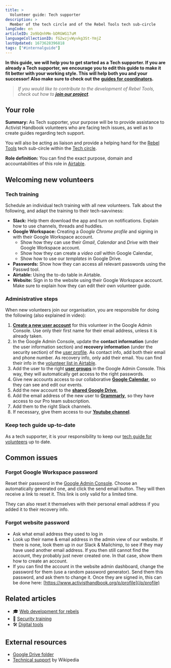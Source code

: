 ```yaml
---
title: >
  Volunteer guide: Tech supporter
description: >
  Member of the tech circle and of the Rebel Tools tech sub-circle
langCode: en
articleID: 2o9bQnhMm-bDRGWG17uM
languageCollectionID: fG2wzjvWyvkg3St-YmjZ
lastUpdated: 1673628396818
tags: ["#internalguide"]
---
```


**In this guide, we will help you to get started as a Tech supporter. If you are already a Tech supporter, we encourage you to edit this guide to make it fit better with your working style. This will help both you and your successor! Also make sure to check out the** [**guides for coordinators**](/support)**.**

> _If you would like to contribute to the development of Rebel Tools, check out how to_ [_**join our project**_](https://mailchi.mp/activisthandbook/rebeltools)_._

## **Your role**

**Summary:** As Tech supporter, your purpose will be to provide assistance to Activist Handbook volunteers who are facing tech issues, as well as to create guides regarding tech support.

You will also be acting as liaison and provide a helping hand for the [Rebel Tools](https://rebel.tools/) tech sub-circle within the [Tech circle](/support/tech).

**Role definition:** You can find the exact purpose, domain and accountabilities of this role in [Airtable](https://airtable.com/appVJ580r68oWQ6M4/tblTRJuhY3VDCNwJr/viwQ80eK0aE226gpv/recEGgaTvEJT4fmgY?blocks=hide).

## Welcoming new volunteers

### Tech training

Schedule an individual tech training with all new volunteers. Talk about the following, and adapt the training to their tech-savviness:

-   **Slack:** Help them download the app and turn on notifications. Explain how to use channels, threads and huddles.
-   **Google Workspace:** Creating a _Google Chrome profile_ and signing in with their Google Workspace account.
    -   Show how they can use their _Gmail_, _Calendar_ and _Drive_ with their Google Workspace account.
    -   Show how they can create a _video call_ within Google Calendar,
    -   Show how to use our _templates_ in Google Drive.
-   **Passwords:** Show how they can access all relevant passwords using the Passwd tool.
-   **Airtable:** Using the to-do table in Airtable.
-   **Website:** Sign in to the website using their Google Workspace account. Make sure to explain how they can edit their own volunteer guide.

### Administrative steps

<div></div>

When new volunteers join our organisation, you are responsible for doing the following (also explained in video):

1.  [**Create a new user account**](https://admin.google.com/ac/users) for this volunteer in the Google Admin Console. Use only their first name for their email address, unless it is already taken.
2.  In the Google Admin Console, update the **contact information** (under the user information section) and **recovery information** (under the security section) of the [user profile](https://admin.google.com/ac/users/). As contact info, add both their email and phone number. As recovery info, only add their email. You can find their info in the [volunteer list in Airtable](https://airtable.com/appVJ580r68oWQ6M4/tblOYDNnw2Jv949h5/viwkZvqrSbpuyXrpp?blocks=hide).
3.  Add the user to the right [**user groups**](https://admin.google.com/ac/groups) in the Google Admin Console. This way, they will automatically get access to the right passwords.
4.  Give new accounts access to our collaborative [**Google Calendar**](https://calendar.google.com/calendar/u/0/r/settings/calendar/Y29udGFjdEBhY3RpdmlzdGhhbmRib29rLm9yZw), so they can see and edit our events.
5.  Add the new account to the [**shared Google Drive**.](https://drive.google.com/drive/folders/0AOSIwq58KDWkUk9PVA)
6.  Add the email address of the new user to [**Grammarly**](https://account.grammarly.com/admin/members), so they have access to our Pro team subscription.
7.  Add them to the right Slack channels.
8.  If necessary, give them access to our [**Youtube channel**](https://myaccount.google.com/brandaccounts/100560831827122397974/view?rapt=AEjHL4PDx8eFe9hKTHEkY5XSe1uyJZAaYLBW5KUiTQAc_0siRwdtIDk8briqneR5KI0yTySlfVOkrDtqhvO-CPAr7X2Ii31NwQ).

### Keep tech guide up-to-date

As a tech supporter, it is your responsibility to keep our [tech guide for volunteers](/support/tools) up to date.

## Common issues

### Forgot Google Workspace password

Reset their password in the [Google Admin Console](https://admin.google.com/ac/users/). Choose an automatically generated one, and click the send email button. They will then receive a link to reset it. This link is only valid for a limited time.

They can also reset it themselves with their personal email address if you added it to their recovery info.

### Forgot website password

-   Ask what email address they used to log in
-   Look up their name & email address in the admin view of our website. If there is none, look them up in our Slack & Mailchimp, to see if they may have used another email address. If you then still cannot find the account, they probably just never created one. In that case, show them how to create an account.
-   If you can find the account in the website admin dashboard, change the password for them (use a random password generator). Send them this password, and ask them to change it. Once they are signed in, this can be done here: [https://www.activisthandbook.org/p/profile](/p/profile)

## **Related articles**

-   🎓 [Web development for rebels](/academy/web-dev)
-   🔐 [Security training](/support/tech/security-training)
-   🛠 [Digital tools](/tools)

## **External resources**

-   [Google Drive folder](https://drive.google.com/drive/u/0/folders/1TicTaeF_0VOxiAYWqPqNi7-OYsRmMGti)
-   [Technical support](https://en.wikipedia.org/wiki/Technical_support) by Wikipedia